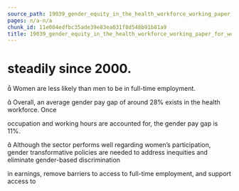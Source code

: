 ```yaml
---
source_path: 19039_gender_equity_in_the_health_workforce_working_paper_for_web_pdf.md
pages: n/a-n/a
chunk_id: 11e004edfbc35ade39e83ea031f8d548b91b81a9
title: 19039_gender_equity_in_the_health_workforce_working_paper_for_web_pdf
---
```

# steadily since 2000.

 Women are less likely than men to be in full-time employment.

 Overall, an average gender pay gap of around 28% exists in the health workforce. Once

occupation and working hours are accounted for, the gender pay gap is 11%.

 Although the sector performs well regarding women’s participation, gender transformative policies are needed to address inequities and eliminate gender-based discrimination

in earnings, remove barriers to access to full-time employment, and support access to
